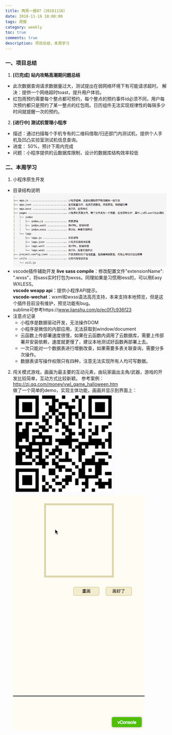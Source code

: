 ```yaml
---
title: 两周一报07（20181116）
date: 2018-11-16 18:00:00
tags: 周报
category: weekly
toc: true
comments: true
description: 项目总结，本周学习
---
```

### 一、项目总结
1. **[已完成] 站内攻略高潮期问题总结**
  - 此次数据查询请求数据量过大，测试提出在弱网络环境下有可能请求超时。 解决：提供一个网络超时toast，提升用户体验。   
  - 红包雨预约需要每个整点都可预约，每个整点的预约事件id必须不同，用户每次预约都只是预约了某一整点的红包雨。日历组件无法实现规律性的每隔多少时间就提醒一次的预约。
2. **[进行中] 测试机管理小程序**
  - 描述：通过扫描每个手机专有的二维码借取/归还部门内测试机，提供个人手机及凹凸实验室测试机信息查询。
  - 进度： 50%，预计下周内完成
  - 问题：小程序提供的云数据库限制，设计的数据库结构效率较低

### 二、本周学习
1. 小程序原生开发
  - 目录结构说明
  ![小程序原生开发目录结构](/images/weekly/07/miniprogram.png) 
  - vscode插件辅助开发
  **live sass compile**：修改配置文件"extensionName": ".wxss"，将sass实时打包为wxss。同理如果是习惯用less的，可以用Easy WXLESS。   
  **vscode weapp api**：提供小程序API提示。   
  **vscode-wechat**：wxml和wxss语法高亮支持，本来支持本地预览，但是这个插件目前没有维护，预览功能有bug。   
  sublime可参考https://www.jianshu.com/p/ec0f7c936f23   
  - 注意点记录  
    - 小程序是数据驱动开发，无法操作DOM   
    - 小程序是微信的内部应用，无法获取到window/document   
    - 云函数上传部署速度很慢，如果在云函数内调用了云数据库，需要上传部署并安装依赖，速度就更慢了，建议本地测试好函数再部署上去。   
    - 一次只能对一个数据表进行增删改查，如果需要多表关联查询，需要分多次操作。   
    - 数据表读写操作权限只有四种，注意无法实现所有人均可写数据。   

2. 闯关模式游戏，画画为最主要的互动元素，由玩家画出主角/武器，游戏的开发比较简单，互动方式比较新颖。
  参考案例： http://zj.qq.com/money/ywl_game_halloween.htm   
  做了一个简单的demo，实现主体功能，画画并显示到界面上： 
  ![扫一扫体验demo](/images/weekly/07/draw2playQR.png)     
  ![demo效果](/images/weekly/07/draw2play.gif)
